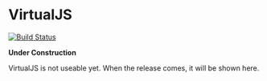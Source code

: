 # VirtualJS
[![Build Status](https://travis-ci.org/MMNN321/virtual-js.svg?branch=master)](https://travis-ci.org/MMNN321/virtual-js)

**Under Construction**

VirtualJS is not useable yet. When the release comes, it will be shown here.